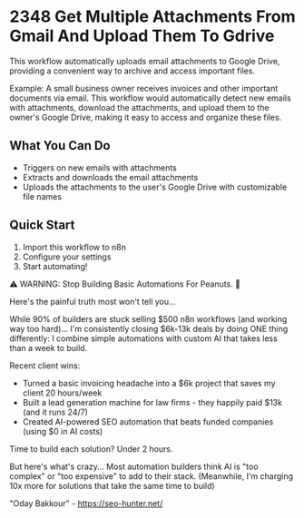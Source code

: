 # 2348 Get Multiple Attachments From Gmail And Upload Them To Gdrive

This workflow automatically uploads email attachments to Google Drive, providing a convenient way to archive and access important files.

Example: A small business owner receives invoices and other important documents via email. This workflow would automatically detect new emails with attachments, download the attachments, and upload them to the owner's Google Drive, making it easy to access and organize these files.

## What You Can Do
- Triggers on new emails with attachments
- Extracts and downloads the email attachments
- Uploads the attachments to the user's Google Drive with customizable file names

## Quick Start
1. Import this workflow to n8n
2. Configure your settings
3. Start automating!

⚠️ WARNING: Stop Building Basic Automations For Peanuts. 🚫

Here's the painful truth most won't tell you...

While 90% of builders are stuck selling $500 n8n workflows (and working way too hard)...
I'm consistently closing $6k-13k deals by doing ONE thing differently:
I combine simple automations with custom AI that takes less than a week to build.

Recent client wins:
* Turned a basic invoicing headache into a $6k project that saves my client 20 hours/week
* Built a lead generation machine for law firms - they happily paid $13k (and it runs 24/7)
* Created AI-powered SEO automation that beats funded companies (using $0 in AI costs)

Time to build each solution? Under 2 hours.

But here's what's crazy...
Most automation builders think AI is "too complex" or "too expensive" to add to their stack.
(Meanwhile, I'm charging 10x more for solutions that take the same time to build)

"Oday Bakkour" - https://seo-hunter.net/
